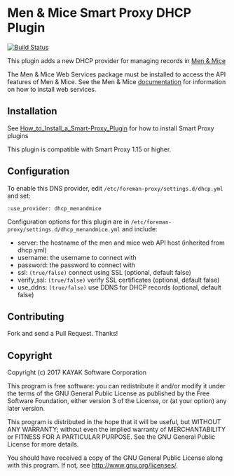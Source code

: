 # Men & Mice Smart Proxy DHCP Plugin

[![Build Status](https://travis-ci.org/kayak/smart_proxy_dns_menandmice.svg?branch=master)](https://travis-ci.org/kayak/smart_proxy_dhcp_menandmice)

This plugin adds a new DHCP provider for managing records in [Men & Mice](https://www.menandmice.com)

The Men & Mice Web Services package must be installed to access the API features of Men & Mice. See the Men & Mice [documentation](https://docs.menadnmice.com/) for information on how to install web services.

## Installation

See [How_to_Install_a_Smart-Proxy_Plugin](http://projects.theforeman.org/projects/foreman/wiki/How_to_Install_a_Smart-Proxy_Plugin)
for how to install Smart Proxy plugins

This plugin is compatible with Smart Proxy 1.15 or higher.

## Configuration

To enable this DNS provider, edit `/etc/foreman-proxy/settings.d/dhcp.yml` and set:

    :use_provider: dhcp_menandmice

Configuration options for this plugin are in `/etc/foreman-proxy/settings.d/dhcp_menandmice.yml` and include:

* server: the hostname of the men and mice web API host (inherited from dhcp.yml)
* username: the username to connect with
* password: the password to connect with
* ssl: `(true/false)` connect using SSL (optional, default false)
* verify_ssl: `(true/false)` verify SSL certificates (optional, default false)
* use_ddns: `(true/false)` use DDNS for DHCP records (optional, default false)

## Contributing

Fork and send a Pull Request. Thanks!

## Copyright

Copyright (c) 2017 KAYAK Software Corporation

This program is free software: you can redistribute it and/or modify
it under the terms of the GNU General Public License as published by
the Free Software Foundation, either version 3 of the License, or
(at your option) any later version.

This program is distributed in the hope that it will be useful,
but WITHOUT ANY WARRANTY; without even the implied warranty of
MERCHANTABILITY or FITNESS FOR A PARTICULAR PURPOSE.  See the
GNU General Public License for more details.

You should have received a copy of the GNU General Public License
along with this program.  If not, see <http://www.gnu.org/licenses/>.

